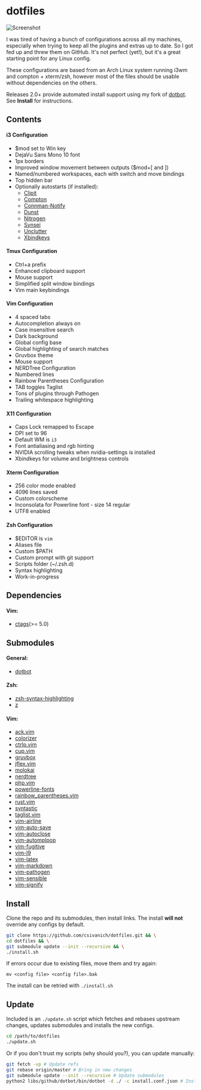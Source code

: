 dotfiles
========

![Screenshot](https://i.imgur.com/xRBt7xx.png)

I was tired of having a bunch of configurations across all my machines, especially when trying to keep all the plugins and extras up to date. So I got fed up and threw them on GitHub. It's not perfect (yet!), but it's a great starting point for any Linux config.

These configurations are based from an Arch Linux system running i3wm and compton + xterm/zsh, however most of the files should be usable without dependencies on the others.

Releases 2.0+ provide automated install support using my fork of [dotbot](https://github.com/anishathalye/dotbot). See **Install** for instructions.

Contents
-----

#### i3 Configuration

- $mod set to Win key
- DejaVu Sans Mono 10 font
- 1px borders
- Improved window movement between outputs (\$mod+\[ and \])
- Named/numbered workspaces, each with switch and move bindings
- Top hidden bar
- Optionally autostarts (if installed):
  - [Clipit](http://sourceforge.net/projects/gtkclipit/)
  - [Compton](https://github.com/chjj/compton)
  - [Connman-Notify](https://github.com/wavexx/connman-notify)
  - [Dunst](http://knopwob.org/dunst/index.html)
  - [Nitrogen](http://projects.l3ib.org/nitrogen/)
  - [Synsei](https://github.com/csivanich/synsei)
  - [Unclutter](http://ftp.x.org/contrib/utilities/unclutter-8.README)
  - [Xbindkeys](http://www.nongnu.org/xbindkeys/xbindkeys.html)

#### Tmux Configuration
 - Ctrl+a prefix
 - Enhanced clipboard support
 - Mouse support
 - Simplified split window bindings
 - Vim main keybindings

#### Vim Configuration
- 4 spaced tabs
- Autocompletion always on
- Case insensitive search
- Dark background
- Global config base
- Global highlighting of search matches
- Gruvbox theme
- Mouse support
- NERDTree Configuration
- Numbered lines
- Rainbow Parentheses Configuration
- TAB toggles Taglist
- Tons of plugins through Pathogen
- Trailing whitespace highlighting

#### X11 Configuration

- Caps Lock remapped to Escape
- DPI set to 96
- Default WM is `i3`
- Font antialiasing and rgb hinting
- NVIDIA scrolling tweaks when nvidia-settings is installed
- Xbindkeys for volume and brightness controls

#### Xterm Configuration

- 256 color mode enabled
- 4096 lines saved
- Custom colorscheme
- Inconsolata for Powerline font - size 14 regular
- UTF8 enabled

#### Zsh Configuration

- $EDITOR is `vim`
- Aliases file
- Custom $PATH
- Custom prompt with git support
- Scripts folder (~/.zsh.d)
- Syntax highlighting
- Work-in-progress

Dependencies
-----

#### Vim:
- [ctags](http://ctags.sourceforge.net/)(>= 5.0)

Submodules
-----

#### General:
- [dotbot](https://github.com/anishathalye/dotbot)

#### Zsh:
- [zsh-syntax-highlighting](https://github.com/zsh-users/zsh-syntax-highlighting)
- [z](https://github.com/rupa/z)

#### Vim:
- [ack.vim](https://github.com/mileszs/ack.vim)
- [colorizer](https://github.com/lilydjwg/colorizer)
- [ctrlp.vim](https://github.com/kien/ctrlp.vim)
- [cup.vim](https://github.com/vim-scripts/cup.vim)
- [gruvbox](https://github.com/morhetz/gruvbox)
- [jflex.vim](jflex.de/vim.html)
- [molokai](https://github.com/tomasr/molokai)
- [nerdtree](https://github.com/scrooloose/nerdtree)
- [php.vim](https://github.com/StanAngeloff/php.vim)
- [powerline-fonts](https://github.com/Lokaltog/powerline-fonts)
- [rainbow_parentheses.vim](https://github.com/kien/rainbow_parentheses.vim)
- [rust.vim](https://github.com/wting/rust.vim)
- [syntastic](https://github.com/scrooloose/syntastic)
- [taglist.vim](https://github.com/vim-scripts/taglist.vim)
- [vim-airline](https://github.com/bling/vim-airline)
- [vim-auto-save](https://github.com/vim-scripts/vim-auto-save)
- [vim-autoclose](https://github.com/Townk/vim-autoclose.git)
- [vim-automplpop](http://www.vim.org/scripts/script.php?script_id=1879)
- [vim-fugitive](https://github.com/tpope/vim-fugitive)
- [vim-l9](https://github.com/eparreno/vim-l9)
- [vim-latex](https://github.com/lervag/vim-latex)
- [vim-markdown](https://github.com/tpope/vim-markdown)
- [vim-pathogen](https://github.com/tpope/vim-pathogen)
- [vim-sensible](https://github.com/tpope/vim-sensible)
- [vim-signify](https://github.com/mhinz/vim-signify)

Install
-----
Clone the repo and its submodules, then install links.
The install **will not** override any configs by default.

```sh
git clone https://github.com/csivanich/dotfiles.git && \
cd dotfiles && \
git submodule update --init --recursive && \
./install.sh
```

If errors occur due to existing files, move them and try again:

```
mv <config file> <config file>.bak
```

The install can be retried with `./install.sh`

Update
-----

Included is an `./update.sh` script which fetches and rebases upstream changes, updates submodules and installs the new configs.

```sh
cd /path/to/dotfiles
./update.sh
```

Or if you don't trust my scripts (why should you?), you can update manually:

```sh
git fetch -vp # Update refs
git rebase origin/master # Bring in new changes
git submodule update --init --recursive # Update submodules
python2 libs/github/dotbot/bin/dotbot -d ./ -c install.conf.json # Install/clean links
```
